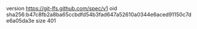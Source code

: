 version https://git-lfs.github.com/spec/v1
oid sha256:b47c8fb2a8ba65ccbdfd54b3fad647a52610a0344e6aced91150c7de6a05da3e
size 401

